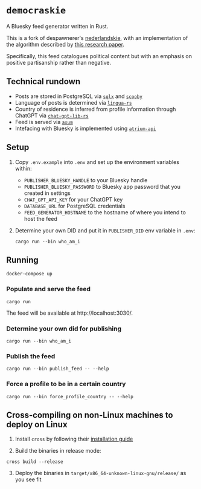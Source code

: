# `democraskie`

A Bluesky feed generator written in Rust.

This is a fork of despawnerer's [nederlandskie](https://github.com/despawnerer/nederlandskie), with an implementation of the algorithm described by [this research paper](https://arxiv.org/pdf/2307.13912).

Specifically, this feed catalogues political content but with an emphasis on positive partisanship rather than negative.

## Technical rundown

- Posts are stored in PostgreSQL via [`sqlx`](https://crates.io/crates/sqlx) and [`scooby`](https://crates.io/crates/scooby)
- Language of posts is determined via [`lingua-rs`](https://crates.io/crates/lingua)
- Country of residence is inferred from profile information through ChatGPT via [`chat-gpt-lib-rs`](https://crates.io/crates/chat-gpt-lib-rs)
- Feed is served via [`axum`](https://crates.io/crates/axum)
- Intefacing with Bluesky is implemented using [`atrium-api`](https://crates.io/crates/atrium-api)

## Setup

1. Copy `.env.example` into `.env` and set up the environment variables within:

   - `PUBLISHER_BLUESKY_HANDLE` to your Bluesky handle
   - `PUBLISHER_BLUESKY_PASSWORD` to Bluesky app password that you created in settings
   - `CHAT_GPT_API_KEY` for your ChatGPT key
   - `DATABASE_URL` for PostgreSQL credentials
   - `FEED_GENERATOR_HOSTNAME` to the hostname of where you intend to host the feed

2. Determine your own DID and put it in `PUBLISHER_DID` env variable in `.env`:

   ```
   cargo run --bin who_am_i
   ```

## Running

```
docker-compose up
```

### Populate and serve the feed

`cargo run`

The feed will be available at http://localhost:3030/.

### Determine your own did for publishing

`cargo run --bin who_am_i`

### Publish the feed

`cargo run --bin publish_feed -- --help`

### Force a profile to be in a certain country

`cargo run --bin force_profile_country -- --help`

## Cross-compiling on non-Linux machines to deploy on Linux

1. Install `cross` by following their [installation guide](https://github.com/cross-rs/cross)

2. Build the binaries in release mode:

  ```
  cross build --release
  ```

3. Deploy the binaries in `target/x86_64-unknown-linux-gnu/release/` as you see fit
